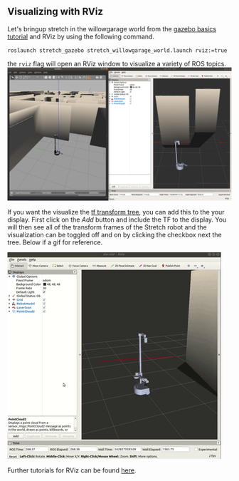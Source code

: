 ## Visualizing with RViz

Let's bringup stretch in the willowgarage world from the [gazebo basics tutorial](gazebo_basics.md) and RViz by using the following command.

```
roslaunch stretch_gazebo stretch_willowgarage_world.launch rviz:=true
```
the `rviz` flag will open an RViz window  to visualize a variety of ROS topics.
![image](images/willowgarage_with_rviz.png)

If you want the visualize the [tf transform tree](http://wiki.ros.org/rviz/DisplayTypes/TF), you can add this to the your display. First click on the *Add* button and include the TF to the display. You will then see all of the transform frames of the Stretch robot and the visualization can be toggled off and on by clicking the checkbox next the tree. Below if a gif for reference.

![image](images/rviz_add_tf.gif)

<!-- Bringup the keyboard teleop to drive Stretch around. You will be able to visualize -->

Further tutorials for RViz can be found [here](http://wiki.ros.org/rviz/Tutorials).
